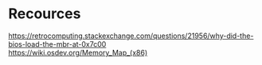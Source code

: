 # Recources
https://retrocomputing.stackexchange.com/questions/21956/why-did-the-bios-load-the-mbr-at-0x7c00    
https://wiki.osdev.org/Memory_Map_(x86)